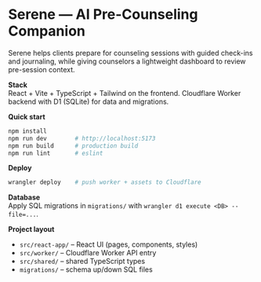 # Serene — AI Pre-Counseling Companion

Serene helps clients prepare for counseling sessions with guided check-ins and journaling, while giving counselors a lightweight dashboard to review pre-session context.

**Stack**  
React + Vite + TypeScript + Tailwind on the frontend. Cloudflare Worker backend with D1 (SQLite) for data and migrations.

**Quick start**  
```bash
npm install
npm run dev        # http://localhost:5173
npm run build      # production build
npm run lint       # eslint
```

**Deploy**  
```bash
wrangler deploy    # push worker + assets to Cloudflare
```

**Database**  
Apply SQL migrations in `migrations/` with `wrangler d1 execute <DB> --file=...`.

**Project layout**  
- `src/react-app/` – React UI (pages, components, styles)  
- `src/worker/` – Cloudflare Worker API entry  
- `src/shared/` – shared TypeScript types  
- `migrations/` – schema up/down SQL files  

